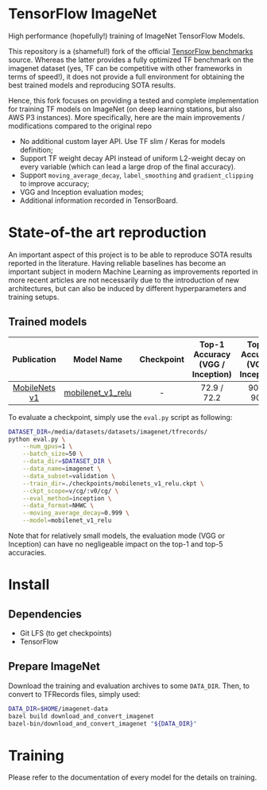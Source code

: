 # TensorFlow ImageNet

High performance (hopefully!) training of ImageNet TensorFlow Models.

This repository is a (shameful!) fork of the official [TensorFlow benchmarks](https://github.com/tensorflow/benchmarks/tree/master/scripts/tf_cnn_benchmarks) source.
Whereas the latter provides a fully optimized TF benchmark on the imagenet dataset (yes, TF can be competitive with other frameworks in terms of speed!), it does not provide a full environment for obtaining the best trained models and reproducing SOTA results.

Hence, this fork focuses on providing a tested and complete implementation for training TF models on ImageNet (on deep learning stations, but also AWS P3 instances). More specifically, here are the main improvements / modifications compared to the original repo
* No additional custom layer API. Use TF slim / Keras for models definition;
* Support TF weight decay API instead of uniform L2-weight decay on every variable (which can lead a large drop of the final accuracy).
* Support `moving_average_decay`, `label_smoothing` and `gradient_clipping`  to improve accuracy;
* VGG and Inception evaluation modes;
* Additional information recorded in TensorBoard.

# State-of-the art reproduction

An important aspect of this project is to be able to reproduce SOTA results reported in the literature. Having reliable baselines has become an important subject in modern Machine Learning as improvements reported in more recent articles are not necessarily due to the introduction of new architectures, but can also be induced by different hyperparameters and training setups.

## Trained models

Publication | Model Name | Checkpoint | Top-1 Accuracy (VGG / Inception) | Top-5 Accuracy  (VGG / Inception) |
:----:|:------------:|:----------:|:-------:|:--------:|
[MobileNets v1](https://arxiv.org/pdf/1704.04861.pdf) | [mobilenet_v1_relu](https://github.com/balancap/tf-imagenet/blob/master/models/mobilenet/mobilenet_v1_relu.py) | - | 72.9 / 72.2 | 90.6 / 90.5 |

To evaluate a checkpoint, simply use the `eval.py` script as following:
```bash
DATASET_DIR=/media/datasets/datasets/imagenet/tfrecords/
python eval.py \
    --num_gpus=1 \
    --batch_size=50 \
    --data_dir=$DATASET_DIR \
    --data_name=imagenet \
    --data_subset=validation \
    --train_dir=./checkpoints/mobilenets_v1_relu.ckpt \
    --ckpt_scope=v/cg/:v0/cg/ \
    --eval_method=inception \
    --data_format=NHWC \
    --moving_average_decay=0.999 \
    --model=mobilenet_v1_relu
```

Note that for relatively small models, the evaluation mode (VGG or Inception) can have no negligeable impact on the top-1 and top-5 accuracies.



# Install

## Dependencies

* Git LFS (to get checkpoints)
* TensorFlow

## Prepare ImageNet

Download the training and evaluation archives to some `DATA_DIR`. Then, to convert to TFRecords files, simply used:
```bash
DATA_DIR=$HOME/imagenet-data
bazel build download_and_convert_imagenet
bazel-bin/download_and_convert_imagenet "${DATA_DIR}"
```

# Training

Please refer to the documentation of every model for the details on training.